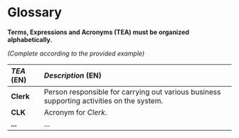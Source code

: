 # Glossary

**Terms, Expressions and Acronyms (TEA) must be organized alphabetically.**

_(Complete according to the provided example)_


| **_TEA_** (EN) | **_Description_** (EN)                                                                    |                                       
|:---------------|:------------------------------------------------------------------------------------------|
| **Clerk**      | Person responsible for carrying out various business supporting activities on the system. |
| **CLK**        | Acronym for _Clerk_.                                                                      |
| **...**        | ...                                                                                       |








